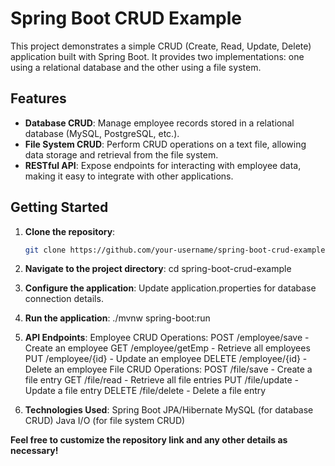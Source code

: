 # Spring Boot CRUD Example

This project demonstrates a simple CRUD (Create, Read, Update, Delete) application built with Spring Boot. It provides two implementations: one using a relational database and the other using a file system.

## Features

- **Database CRUD**: Manage employee records stored in a relational database (MySQL, PostgreSQL, etc.).
- **File System CRUD**: Perform CRUD operations on a text file, allowing data storage and retrieval from the file system.
- **RESTful API**: Expose endpoints for interacting with employee data, making it easy to integrate with other applications.

## Getting Started

1. **Clone the repository**:
   ```bash
   git clone https://github.com/your-username/spring-boot-crud-example.git
   
2. **Navigate to the project directory**:
   cd spring-boot-crud-example
   
3. **Configure the application**:
   Update application.properties for database connection details.

4. **Run the application**:
   ./mvnw spring-boot:run
   
5. **API Endpoints**:
   Employee CRUD Operations:
          POST /employee/save - Create an employee
          GET /employee/getEmp - Retrieve all employees
          PUT /employee/{id} - Update an employee
          DELETE /employee/{id} - Delete an employee
File CRUD Operations:
          POST /file/save - Create a file entry
          GET /file/read - Retrieve all file entries
          PUT /file/update - Update a file entry
          DELETE /file/delete - Delete a file entry
   
6. **Technologies Used**:
   Spring Boot
   JPA/Hibernate
   MySQL (for database CRUD)
   Java I/O (for file system CRUD)

**Feel free to customize the repository link and any other details as necessary!**

